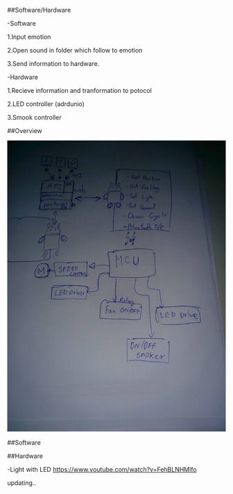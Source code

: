 ##Software/Hardware

-Software

1.Input emotion

2.Open sound in folder which follow to emotion

3.Send information to hardware.

-Hardware

1.Recieve information and tranformation to potocol

2.LED controller (adrdunio)

3.Smook controller


##Overview

![Overview](/project_posts/10004018_10152295985161605_1255508204_n.jpg "Overview")


##Software


##Hardware

-Light with LED
https://www.youtube.com/watch?v=FehBLNHMlfo

updating..
